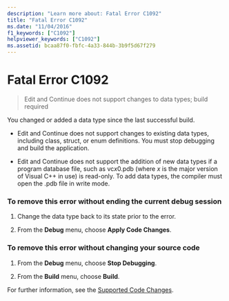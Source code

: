 ```yaml
---
description: "Learn more about: Fatal Error C1092"
title: "Fatal Error C1092"
ms.date: "11/04/2016"
f1_keywords: ["C1092"]
helpviewer_keywords: ["C1092"]
ms.assetid: bcaa87f0-fbfc-4a33-844b-3b9f5d67f279
---
```

# Fatal Error C1092

> Edit and Continue does not support changes to data types; build required

You changed or added a data type since the last successful build.

- Edit and Continue does not support changes to existing data types, including class, struct, or enum definitions. You must stop debugging and build the application.

- Edit and Continue does not support the addition of new data types if a program database file, such as vc*x*0.pdb (where *x* is the major version of Visual C++ in use) is read-only. To add data types, the compiler must open the .pdb file in write mode.

### To remove this error without ending the current debug session

1. Change the data type back to its state prior to the error.

1. From the **Debug** menu, choose **Apply Code Changes**.

### To remove this error without changing your source code

1. From the **Debug** menu, choose **Stop Debugging**.

1. From the **Build** menu, choose **Build**.

For further information, see the [Supported Code Changes](/visualstudio/debugger/supported-code-changes-cpp).

